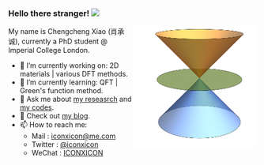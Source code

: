 ### Hello there stranger! <img src="https://raw.githubusercontent.com/MartinHeinz/MartinHeinz/master/wave.gif" width="25px">

<!--**Chengcheng-Xiao/Chengcheng-Xiao** is a ✨ _special_ ✨ repository because its `README.md` (this file) appears on your GitHub profile.-->

<img align="right" width="250" height="250" src="https://github.com/Chengcheng-Xiao/Chengcheng-Xiao/blob/master/at3.gif">

My name is Chengcheng Xiao (肖承诚), currently a PhD student @ Imperial College London.

- 🔭 I’m currently working on: 2D materials | various DFT methods.
- 🌱 I’m currently learning: QFT | Green's function method.
- 💬 Ask me about [my reseasrch](https://scholar.google.com/citations?user=ubcOIPMAAAAJ&hl=en) and [my codes](https://github.com/Chengcheng-Xiao?tab=repositories). 
- 📃 Check out [my blog](https://chengcheng-xiao.github.io).
- 📫 How to reach me: 
  - Mail    : iconxicon@me.com
  - Twitter : [@iconxicon](https://twitter.com/iconxicon)
  - WeChat  : [ICONXICON](https://twitter.com/iconxicon)

<!-- [![Anurag's github stats](https://github-readme-stats.vercel.app/api?username=Chengcheng-Xiao&show_icons=true&theme=radical )](https://github.com/anuraghazra/github-readme-stats) -->

<!-- [![Anurag's github stats](https://github-readme-stats.vercel.app/api?username=Chengcheng-Xiao&show_icons=true&theme=vue )](https://github.com/anuraghazra/github-readme-stats) -->
